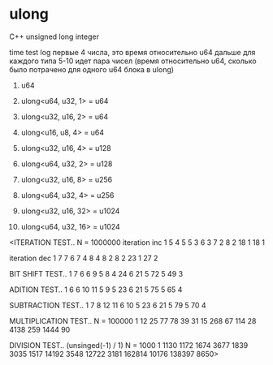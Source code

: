 # ulong
 C++ unsigned long integer


time test log
первые 4 числа, это время относительно u64
дальше для каждого типа 5-10 идет пара чисел (время относительно u64, сколько было потрачено для одного u64 блока в ulong)

1) u64
2) ulong<u64, u32, 1> = u64
3) ulong<u32, u16, 2> = u64
4) ulong<u16, u8,  4> = u64

5) ulong<u32, u16, 4> = u128
6) ulong<u64, u32, 2> = u128

7) ulong<u32, u16, 8> = u256
8) ulong<u64, u32, 4> = u256

9) ulong<u32, u16, 32> = u1024
10) ulong<u64, u32, 16> = u1024

<ITERATION TEST..
N = 1000000
iteration inc
1 5 4 5
5 3
6 3
7 2
8 2
18 1
18 1

iteration dec
1 7 7 6
7 4
8 4
8 2
8 2
23 1
27 2

BIT SHIFT TEST..
1 7 6 6
9 5
8 4
24 6
21 5
72 5
49 3

ADITION TEST..
1 6 6 10
11 5
9 5
23 6
21 5
75 5
65 4

SUBTRACTION TEST..
1 7 8 12
11 6
10 5
23 6
21 5
79 5
70 4

MULTIPLICATION TEST..
N = 100000
1 12 25 77
78 39
31 15
268 67
114 28
4138 259
1444 90

DIVISION TEST.. (unsinged(-1) / 1)
N = 1000
1 1130 1172 1674
3677 1839
3035 1517
14192 3548
12722 3181
162814 10176
138397 8650>
